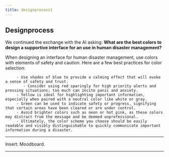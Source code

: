 ```yaml
---
title: designprocess1
---
```


## **Designprocess**
We continued the exchange with the AI asking:
**What are the best colors to design a supportive interface for an use in human disaster management?**

When designing an interface for human disaster management, use colors with elements of safety and caution. Here are a few best practices for color selection:

         - Use shades of blue to provide a calming effect that will evoke a sense of safety and trust.
            - Consider using red sparingly for high priority alerts and pressing situations; too much can incite panic and anxiety.
         - Yellow is ideal for highlighting important information, especially when paired with a neutral color like white or gray.
         - Green can be used to indicate safety or progress, signifying that certain areas have been cleared or are under control.
         - Avoid brighter colors such as neon or hot pink, as these colors may distract from the message and be deemed unprofessional.
         - Ultimately, the color scheme you choose should be easily readable and visibly distinguishable to quickly communicate important information during a disaster.

________________
Insert: Moodboard.
________________